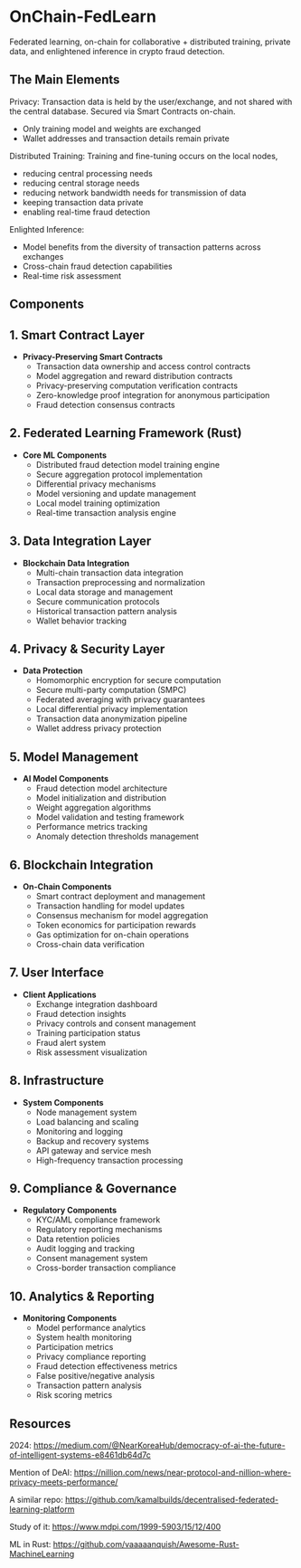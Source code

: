 # OnChain-FedLearn
Federated learning, on-chain for collaborative + distributed training, private data, and enlightened inference in crypto fraud detection.

## The Main Elements
Privacy: Transaction data is held by the user/exchange, and not shared with the central database. Secured via Smart Contracts on-chain.
- Only training model and weights are exchanged
- Wallet addresses and transaction details remain private

Distributed Training: Training and fine-tuning occurs on the local nodes, 
- reducing central processing needs 
- reducing central storage needs
- reducing network bandwidth needs for transmission of data
- keeping transaction data private
- enabling real-time fraud detection

Enlighted Inference:
- Model benefits from the diversity of transaction patterns across exchanges
- Cross-chain fraud detection capabilities
- Real-time risk assessment

## Components

## 1. Smart Contract Layer
- **Privacy-Preserving Smart Contracts**
  - Transaction data ownership and access control contracts
  - Model aggregation and reward distribution contracts
  - Privacy-preserving computation verification contracts
  - Zero-knowledge proof integration for anonymous participation
  - Fraud detection consensus contracts

## 2. Federated Learning Framework (Rust)
- **Core ML Components**
  - Distributed fraud detection model training engine
  - Secure aggregation protocol implementation
  - Differential privacy mechanisms
  - Model versioning and update management
  - Local model training optimization
  - Real-time transaction analysis engine

## 3. Data Integration Layer
- **Blockchain Data Integration**
  - Multi-chain transaction data integration
  - Transaction preprocessing and normalization
  - Local data storage and management
  - Secure communication protocols
  - Historical transaction pattern analysis
  - Wallet behavior tracking

## 4. Privacy & Security Layer
- **Data Protection**
  - Homomorphic encryption for secure computation
  - Secure multi-party computation (SMPC)
  - Federated averaging with privacy guarantees
  - Local differential privacy implementation
  - Transaction data anonymization pipeline
  - Wallet address privacy protection

## 5. Model Management
- **AI Model Components**
  - Fraud detection model architecture
  - Model initialization and distribution
  - Weight aggregation algorithms
  - Model validation and testing framework
  - Performance metrics tracking
  - Anomaly detection thresholds management

## 6. Blockchain Integration
- **On-Chain Components**
  - Smart contract deployment and management
  - Transaction handling for model updates
  - Consensus mechanism for model aggregation
  - Token economics for participation rewards
  - Gas optimization for on-chain operations
  - Cross-chain data verification

## 7. User Interface
- **Client Applications**
  - Exchange integration dashboard
  - Fraud detection insights
  - Privacy controls and consent management
  - Training participation status
  - Fraud alert system
  - Risk assessment visualization

## 8. Infrastructure
- **System Components**
  - Node management system
  - Load balancing and scaling
  - Monitoring and logging
  - Backup and recovery systems
  - API gateway and service mesh
  - High-frequency transaction processing

## 9. Compliance & Governance
- **Regulatory Components**
  - KYC/AML compliance framework
  - Regulatory reporting mechanisms
  - Data retention policies
  - Audit logging and tracking
  - Consent management system
  - Cross-border transaction compliance

## 10. Analytics & Reporting
- **Monitoring Components**
  - Model performance analytics
  - System health monitoring
  - Participation metrics
  - Privacy compliance reporting
  - Fraud detection effectiveness metrics
  - False positive/negative analysis
  - Transaction pattern analysis
  - Risk scoring metrics

## Resources
2024: https://medium.com/@NearKoreaHub/democracy-of-ai-the-future-of-intelligent-systems-e8461db64d7c

Mention of DeAI: https://nillion.com/news/near-protocol-and-nillion-where-privacy-meets-performance/

A similar repo: https://github.com/kamalbuilds/decentralised-federated-learning-platform

Study of it: https://www.mdpi.com/1999-5903/15/12/400

ML in Rust: https://github.com/vaaaaanquish/Awesome-Rust-MachineLearning
